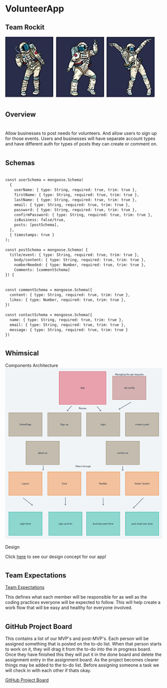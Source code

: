 # VolunteerApp

## Team Rockit

![teamLogo](pictures/astroscropped.jpg)

#

## Overview

#

Allow businesses to post needs for volunteers. And allow users to sign up for those events. Users and businesses will have separate account types and have different auth for types of posts they can create or comment on.

#

## Schemas

```

const userSchema = mongoose.Schema(
  {
    userName: { type: String, required: true, trim: true },
    firstName: { type: String, required: true, trim: true },
    lastName: { type: String, required: true, trim: true },
    email: { type: String, required: true, trim: true },
    password: { type: String, required: true, trim: true },
    confirmPassword: { type: String, required: true, trim: true },
    isBusiness: false/true,
    posts: [postSchema],
  },
  { timestamps: true }
);

const postSchema = mongoose.Schema(	{
  title/event: { type: String, required: true, trim: true },
	body/content: { type: String, required: true, trim: true },
	numberNeeded: { type: Number, required: true, trim: true },
	Comments: [commentSchema]
}) {


const commentSchema = mongoose.Schema({
  content: { type: String, required: true, trim: true },
  likes: { type: Number, required: true, trim: true },
})

const contactSchema = mongoose.Schema({
  name: { type: String, required: true, trim: true },
  email: { type: String, required: true, trim: true },
  message: { type: String, required: true, trim: true }
})

```

#

## Whimsical

Components Architecture
![image](pictures/Volunteer-App-Architecture.png)

Design

Click [here](https://whimsical.com/FbrucgXMi7o6Qhh7sCikbL) to see our design concept for our app!

#

## Team Expectations

[Team Expectations](https://docs.google.com/document/d/1OMbooy7ycTiZydVZ8s6fbFBqBXZppMoQVW1LQgrxV6M/edit?usp=sharing)

This defines what each member will be responsible for as well as the coding practices everyone will be expected to follow. This will help create a work flow that will be easy and healthy for everyone involved.

#

## GitHub Project Board

This contains a list of our MVP's and post-MVP's. Each person will be assigned something that is posted on the to-do list. When that person starts to work on it, they will drag it from the to-do into the in progress board. Once they have finished this they will put it in the done board and delete the assignment entry in the assignment board. As the project becomes clearer things may be added to the to-do list. Before assigning someone a task we will check in with each other if thats okay.

[GitHub Project Board](https://github.com/users/ImmanuelCurrah/projects/1/views/1)

#
